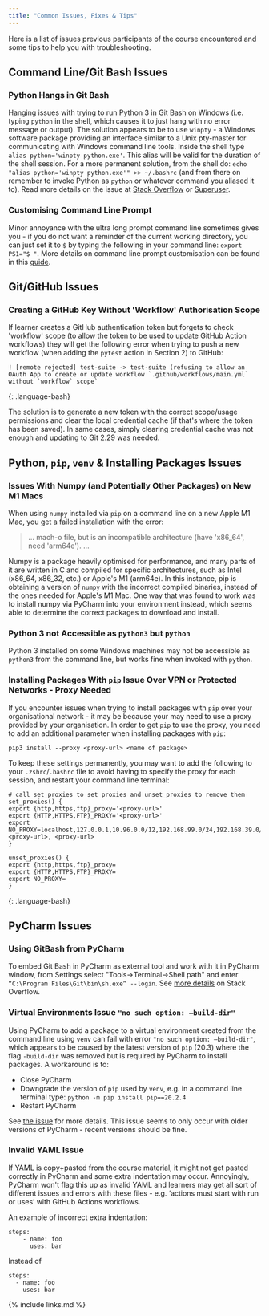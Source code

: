 ```yaml
---
title: "Common Issues, Fixes & Tips"
---
```


Here is a list of issues previous participants of the course encountered and some tips to help you with troubleshooting.

## Command Line/Git Bash Issues
 
### Python Hangs in Git Bash
Hanging issues with trying to run Python 3 in Git Bash on Windows (i.e. typing `python` in the shell, which causes 
it to just hang with no error message or output). The solution appears to be to use `winpty` - a Windows software 
package providing an interface similar to a Unix pty-master for communicating with Windows command line tools.
Inside the shell type `alias python='winpty python.exe'`. This alias will be valid for the duration of the shell 
session. For a more permanent solution, from the shell do: `echo "alias python='winpty python.exe'" >> ~/.bashrc` 
(and from there on remember to invoke Python as `python` or whatever command you aliased it to). 
Read more details on the issue at [Stack Overflow](https://stackoverflow.com/questions/32597209/python-not-working-in-the-command-line-of-git-bash) or [Superuser](https://superuser.com/questions/1403345/git-bash-not-running-python3-as-expected-hanging-issues).

### Customising Command Line Prompt
Minor annoyance with the ultra long prompt command line sometimes gives you - if you do not want a reminder of the 
current working directory, you can just set it to `$` by typing the following in your command line: `export PS1="$ "`.
More details on command line prompt customisation can be found in this [guide](https://www.cyberciti.biz/tips/howto-linux-unix-bash-shell-setup-prompt.html).

## Git/GitHub Issues

### Creating a GitHub Key Without 'Workflow' Authorisation Scope
If  learner creates a GitHub authentication token but forgets to check 'workflow' scope (to allow the token to be used to update GitHub Action workflows) they will get the following error when trying to 
push a new workflow (when adding the `pytest` action in Section 2) to GitHub:

~~~
! [remote rejected] test-suite -> test-suite (refusing to allow an OAuth App to create or update workflow `.github/workflows/main.yml` without `workflow` scope`
~~~
{: .language-bash}
        
The solution is to generate a new token with the correct scope/usage permissions and clear the local 
credential cache (if that's where the token has been saved). In same cases, simply clearing 
credential cache was not enough and updating to Git 2.29 was needed.

## Python, `pip`, `venv` & Installing Packages Issues

### Issues With Numpy (and Potentially Other Packages) on New M1 Macs 

When using `numpy` installed via `pip` on a command line on a new Apple M1 Mac, you get a failed installation with the error: 

> ...
> mach-o file, but is an incompatible architecture (have 'x86_64', need 'arm64e').
> ...
 
Numpy is a package heavily optimised for performance, and many parts of it are written in C and compiled for specific architectures, such as Intel (x86_64, x86_32, etc.) or Apple's M1 (arm64e). In this instance, pip is obtaining a version of `numpy` with the incorrect compiled binaries, instead of the ones needed for Apple's M1 Mac. One way that was found to work was to install numpy via PyCharm into your environment instead, which seems able to determine the correct packages to download and install.

### Python 3 not Accessible as `python3` but `python`
Python 3 installed on some Windows machines may not be accessible as `python3` from the command line, but 
works fine when invoked with `python`.

### Installing Packages With `pip` Issue Over VPN or Protected Networks - Proxy Needed
If you encounter issues when trying to install packages with `pip` over your organisational network - 
it may be because your may need to use a proxy provided by your organisation. In order 
to get `pip` to use the proxy, you need to add an additional parameter when installing packages with `pip`:

`pip3 install --proxy <proxy-url> <name of package>`

To keep these settings permanently, you may want to add the following to your `.zshrc`/`.bashrc` file to avoid 
having to specify the proxy for each session, and restart your command line terminal:
~~~
# call set_proxies to set proxies and unset_proxies to remove them
set_proxies() {
export {http,https,ftp}_proxy='<proxy-url>'
export {HTTP,HTTPS,FTP}_PROXY='<proxy-url>'
export NO_PROXY=localhost,127.0.0.1,10.96.0.0/12,192.168.99.0/24,192.168.39.0/24,192.168.64.2,.<proxy-url>, <proxy-url>
}

unset_proxies() {
export {http,https,ftp}_proxy=
export {HTTP,HTTPS,FTP}_PROXY=
export NO_PROXY=
}
~~~
{: .language-bash}

## PyCharm Issues
 
### Using GitBash from PyCharm
To embed Git Bash in PyCharm as external tool and work with it in PyCharm window, from Settings select 
"Tools->Terminal->Shell path" and enter `“C:\Program Files\Git\bin\sh.exe” --login`. See [more details](https://stackoverflow.com/questions/20573213/embed-git-bash-in-pycharm-as-external-tool-and-work-with-it-in-pycharm-window-w) on Stack Overflow.
                
### Virtual Environments Issue `"no such option: –build-dir"`
Using PyCharm to add a package to a virtual environment created from the command line using `venv` 
can fail with error `"no such option: –build-dir"`, which appears to be caused by the latest version of `pip` (20.3)
where the flag `-build-dir` was removed but is required by PyCharm to install packages. A workaround is to:
- Close PyCharm
- Downgrade the version of `pip` used by `venv`, e.g. in a command line terminal type: `python -m pip install pip==20.2.4`
- Restart PyCharm

See [the issue](https://youtrack.jetbrains.com/issue/PY-45712) for more details. 
This issue seems to only occur with older versions of PyCharm - recent versions should be fine.
     
### Invalid YAML Issue
If YAML is copy+pasted from the course material, it might not get pasted correctly in PyCharm and some 
extra indentation may occur. Annoyingly, PyCharm won't flag this up as invalid YAML and learners may get 
all sort of different issues and errors with these files - e.g. ‘actions must start with run or uses’ with 
GitHub Actions workflows.

An example of incorrect extra indentation:

~~~
steps:
    - name: foo
      uses: bar
~~~

Instead of
~~~
steps:
  - name: foo
    uses: bar
~~~

{% include links.md %}

